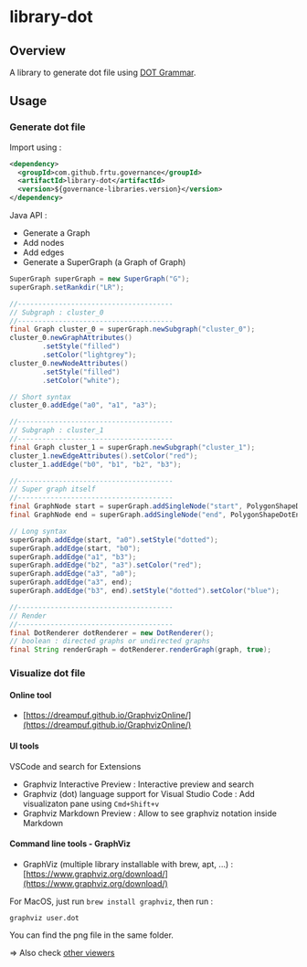 # library-dot

## Overview

A library to generate dot file using [DOT Grammar](https://graphviz.gitlab.io/_pages/doc/info/lang.html).

## Usage

### Generate dot file

Import using :

```XML
<dependency>
  <groupId>com.github.frtu.governance</groupId>
  <artifactId>library-dot</artifactId>
  <version>${governance-libraries.version}</version>
</dependency>
```

Java API :

* Generate a Graph
* Add nodes
* Add edges
* Generate a SuperGraph (a Graph of Graph)

```Java
SuperGraph superGraph = new SuperGraph("G");
superGraph.setRankdir("LR");

//--------------------------------------
// Subgraph : cluster_0
//--------------------------------------
final Graph cluster_0 = superGraph.newSubgraph("cluster_0");
cluster_0.newGraphAttributes()
        .setStyle("filled")
        .setColor("lightgrey");
cluster_0.newNodeAttributes()
        .setStyle("filled")
        .setColor("white");

// Short syntax
cluster_0.addEdge("a0", "a1", "a3");

//--------------------------------------
// Subgraph : cluster_1
//--------------------------------------
final Graph cluster_1 = superGraph.newSubgraph("cluster_1");
cluster_1.newEdgeAttributes().setColor("red");
cluster_1.addEdge("b0", "b1", "b2", "b3");

//--------------------------------------
// Super graph itself
//--------------------------------------
final GraphNode start = superGraph.addSingleNode("start", PolygonShapeDotEnum.MDIAMOND);
final GraphNode end = superGraph.addSingleNode("end", PolygonShapeDotEnum.MSQUARE);

// Long syntax
superGraph.addEdge(start, "a0").setStyle("dotted");
superGraph.addEdge(start, "b0");
superGraph.addEdge("a1", "b3");
superGraph.addEdge("b2", "a3").setColor("red");
superGraph.addEdge("a3", "a0");
superGraph.addEdge("a3", end);
superGraph.addEdge("b3", end).setStyle("dotted").setColor("blue");

//--------------------------------------
// Render
//--------------------------------------
final DotRenderer dotRenderer = new DotRenderer();
// boolean : directed graphs or undirected graphs
final String renderGraph = dotRenderer.renderGraph(graph, true);
```

### Visualize dot file

#### Online tool

* [https://dreampuf.github.io/GraphvizOnline/](https://dreampuf.github.io/GraphvizOnline/)

#### UI tools

VSCode and search for Extensions

* Graphviz Interactive Preview : Interactive preview and search
* Graphviz (dot) language support for Visual Studio Code : Add visualizaton pane using ```Cmd+Shift+v```
* Graphviz Markdown Preview : Allow to see graphviz notation inside Markdown



#### Command line tools - GraphViz

* GraphViz (multiple library installable with brew, apt, ...) : [https://www.graphviz.org/download/](https://www.graphviz.org/download/)

For MacOS, just run ```brew install graphviz```, then run :

```
graphviz user.dot
```

You can find the png file in the same folder.

=> Also check [other viewers](https://www.graphviz.org/about/#viewers)